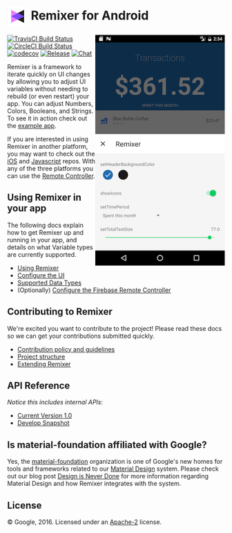 # <img align="center" src="docs/small_logo.png"> Remixer for Android

<img align="right" src="docs/remixer_screenshot.png" width="300px">

[![TravisCI Build Status](https://travis-ci.org/material-foundation/material-remixer-android.svg?branch=develop)](https://travis-ci.org/material-foundation/material-remixer-android) [![CircleCI Build Status](https://circleci.com/gh/material-foundation/material-remixer-android.svg?style=shield)](https://circleci.com/gh/material-foundation/material-remixer-android) [![codecov](https://codecov.io/gh/material-foundation/material-remixer-android/branch/develop/graph/badge.svg)](https://codecov.io/gh/material-foundation/material-remixer-android) [![Release](https://jitpack.io/v/material-foundation/material-remixer-android.svg )](https://jitpack.io/#material-foundation/material-remixer-android) [![Chat](https://img.shields.io/discord/216272340709801984.svg)](https://discord.gg/material-remixer)

Remixer is a framework to iterate quickly on UI changes by allowing you to adjust UI variables without needing to rebuild (or even restart) your app. You can adjust Numbers, Colors, Booleans, and Strings. To see it in action check out the [example app](https://github.com/material-foundation/material-remixer-android/tree/develop/remixer_example).

If you are interested in using Remixer in another platform, you may want to check out the [iOS](https://github.com/material-foundation/material-remixer-ios) and [Javascript](https://github.com/material-foundation/material-remixer-js) repos. With any of the three platforms you can use the [Remote Controller](https://github.com/material-foundation/material-remixer-remote-web).

## Using Remixer in your app

The following docs explain how to get Remixer up and running in your app, and details on what Variable types are currently supported.

- [Using Remixer](docs/USING_REMIXER.md)
- [Configure the UI](docs/CONFIGURE_UI.md)
- [Supported Data Types](docs/SUPPORTED_DATA_TYPES.md)
- (Optionally) [Configure the Firebase Remote Controller](docs/CONFIGURE_FIREBASE.md)

## Contributing to Remixer

We're excited you want to contribute to the project! Please read these docs so we can get your contributions submitted quickly.

- [Contribution policy and guidelines](docs/CONTRIBUTING.md)
- [Project structure](docs/PROJECT_STRUCTURE.md)
- [Extending Remixer](docs/EXTENDING_REMIXER.md)

## API Reference

_Notice this includes internal APIs_:

- [Current Version 1.0](https://jitpack.io/com/github/material-foundation/material-remixer-android/remixer/1.0/javadoc/index.html)
- [Develop Snapshot](https://jitpack.io/com/github/material-foundation/material-remixer-android/remixer/develop-SNAPSHOT/javadoc/index.html)

## Is material-foundation affiliated with Google?

Yes, the [material-foundation](https://github.com/material-foundation) organization is one of Google's new homes for tools and frameworks related to our [Material Design](https://material.io) system. Please check out our blog post [Design is Never Done](https://design.google.com/articles/design-is-never-done/) for more information regarding Material Design and how Remixer integrates with the system.

## License

© Google, 2016. Licensed under an [Apache-2](https://github.com/material-foundation/material-remixer-android/blob/develop/LICENSE) license.

